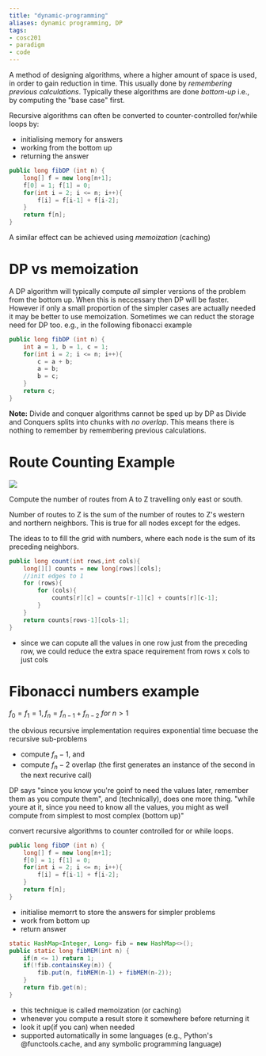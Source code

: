 ```yaml
---
title: "dynamic-programming"
aliases: dynamic programming, DP
tags: 
- cosc201
- paradigm
- code
---
```


A method of designing algorithms, where a higher amount of space is used, in order to gain reduction in time. This usually done by *remembering previous calculations*. Typically these algorithms are done *bottom-up* i.e., by computing the "base case" first. 

Recursive algorithms can often be converted to counter-controlled for/while loops by:
- initialising memory for answers
- working from the bottom up
- returning the answer

```java
public long fibDP (int n) {
	long[] f = new long[n+1];
	f[0] = 1; f[1] = 0;
	for(int i = 2; i <= n; i++){
		f[i] = f[i-1] + f[i-2];
	}
	return f[n];
}
```
A similar effect can be achieved using *memoization* (caching)

# DP vs memoization
A DP algorithm will typically compute *all* simpler versions of the problem from the bottom up. When this is neccessary then DP will be faster. However if only a small proportion of the simpler cases are actually needed it may be better to use memoization. Sometimes we can reduct the storage need for DP too. e.g., in the following fibonacci example

```java
public long fibDP (int n) {
	int a = 1, b = 1, c = 1;
	for(int i = 2; i <= n; i++){
		c = a + b;
		a = b;
		b = c;
	}
	return c;
}
```

**Note:** Divide and conquer algorithms cannot be sped up by DP as Divide and Conquers splits into chunks with *no overlap*. This means there is nothing to remember by remembering previous calculations.

# Route Counting Example

![](https://i.imgur.com/AKl2fY5.png)

Compute the number of routes from A to Z travelling only east or south.

Number of routes to Z is the sum of the number of routes to Z's western and northern neighbors. This is true for all nodes except for the edges.

The ideas to to fill the grid with numbers, where each node is the sum of its preceding neighbors. 

```java
public long count(int rows,int cols){
	long[][] counts = new long[rows][cols];
	//init edges to 1
	for (rows){
		for (cols){
			counts[r][c] = counts[r-1][c] + counts[r][c-1];
		}
	}
	return counts[rows-1][cols-1];
}
```

- since we can copute all the values in one row just from the preceding row, we could reduce the extra space requirement from rows x cols to just cols

# Fibonacci numbers example

$f_{0}= f_{1}= 1, f_{n}=f_{n-1}+ f_{n-2}\ for\  n > 1$

the obvious recursive implementation requires exponential time becuase the recursive sub-problems
- compute $f_n-1$, and
- compute $f_n-2$
overlap (the first generates an instance of the second in the next recurive call)

DP says "since you know you're goinf to need the values later, remember them as you compute them", and (technically), does one more thing. "while youre at it, since you need to know all the values, you might as well compute from simplest to most complex (bottom up)"

convert recursive algorithms to counter controlled for or while loops.

```java
public long fibDP (int n) {
	long[] f = new long[n+1];
	f[0] = 1; f[1] = 0;
	for(int i = 2; i <= n; i++){
		f[i] = f[i-1] + f[i-2];
	}
	return f[n];
}
```

- initialise memorrt to store the answers for simpler problems
- work from bottom up
- return answer

```java
static HashMap<Integer, Long> fib = new HashMap<>();
public static long fibMEM(int n) {
	if(n <= 1) return 1;
	if(!fib.containsKey(n)) {
		fib.put(n, fibMEM(n-1) + fibMEM(n-2));
	}
	return fib.get(n);
}
```
- this technique is called memoization (or caching)
- whenever you compute a result store it somewhere before returning it
- look it up(if you can) when needed
- supported automatically in some languages (e.g., Python's @functools.cache, and any symbolic programming language)
